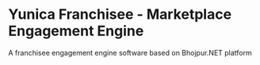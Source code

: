 # Yunica Franchisee - Marketplace Engagement Engine

A franchisee engagement engine software based on Bhojpur.NET platform
